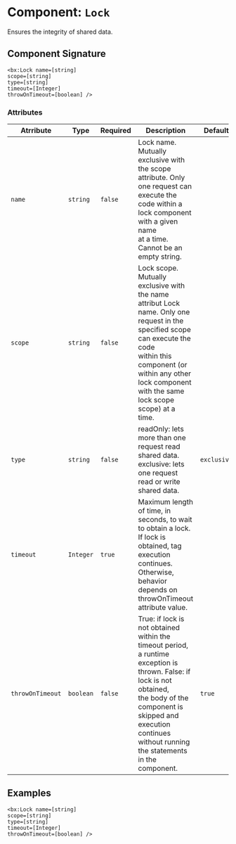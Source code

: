 [comment]: # (Note: This documentation is generated dynamically in the build process.  To modify the contents, change the javadoc on the _invoke method of the Component class)
# Component: `Lock`

Ensures the integrity of shared data.

## Component Signature
```
<bx:Lock name=[string]
scope=[string]
type=[string]
timeout=[Integer]
throwOnTimeout=[boolean] />
```
### Attributes

| Atrribute | Type | Required | Description | Default |
|----------|------|----------|-------------|---------|
| `name` | `string` | `false` | Lock name. Mutually exclusive with the scope attribute. Only one request can execute the code within a lock component with a given<br>                 name<br>                 at a time. Cannot be an empty string. |  |
| `scope` | `string` | `false` | Lock scope. Mutually exclusive with the name attribut Lock name. Only one request in the specified scope can execute the code<br>                  within this component (or within any other lock component with the same lock scope scope) at a time. |  |
| `type` | `string` | `false` | readOnly: lets more than one request read shared data. exclusive: lets one request read or write shared data. | `exclusive` |
| `timeout` | `Integer` | `true` | Maximum length of time, in seconds, to wait to obtain a lock. If lock is obtained, tag execution continues. Otherwise, behavior<br>                    depends on throwOnTimeout attribute value. |  |
| `throwOnTimeout` | `boolean` | `false` | True: if lock is not obtained within the timeout period, a runtime exception is thrown. False: if lock is not obtained,<br>                           the body of the component is skipped and execution continues without running the statements in the component. | `true` |

## Examples

```
<bx:Lock name=[string]
scope=[string]
type=[string]
timeout=[Integer]
throwOnTimeout=[boolean] />
```
